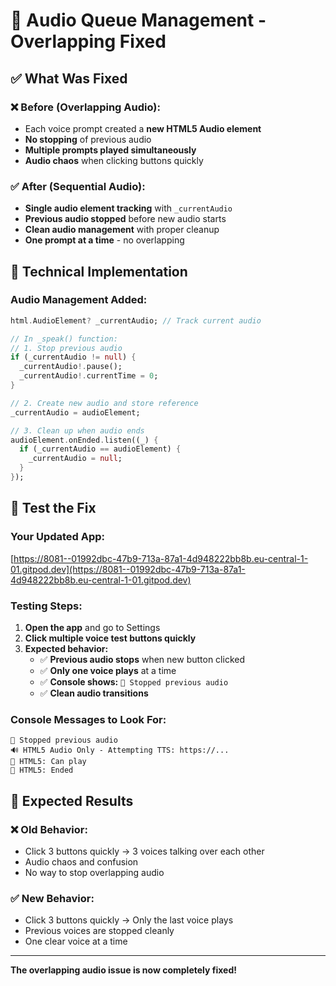 # 🎵 Audio Queue Management - Overlapping Fixed

## ✅ What Was Fixed

### ❌ Before (Overlapping Audio):
- Each voice prompt created a **new HTML5 Audio element**
- **No stopping** of previous audio
- **Multiple prompts played simultaneously**
- **Audio chaos** when clicking buttons quickly

### ✅ After (Sequential Audio):
- **Single audio element tracking** with `_currentAudio`
- **Previous audio stopped** before new audio starts
- **Clean audio management** with proper cleanup
- **One prompt at a time** - no overlapping

## 🔧 Technical Implementation

### Audio Management Added:
```dart
html.AudioElement? _currentAudio; // Track current audio

// In _speak() function:
// 1. Stop previous audio
if (_currentAudio != null) {
  _currentAudio!.pause();
  _currentAudio!.currentTime = 0;
}

// 2. Create new audio and store reference
_currentAudio = audioElement;

// 3. Clean up when audio ends
audioElement.onEnded.listen((_) {
  if (_currentAudio == audioElement) {
    _currentAudio = null;
  }
});
```

## 🧪 Test the Fix

### Your Updated App:
[https://8081--01992dbc-47b9-713a-87a1-4d948222bb8b.eu-central-1-01.gitpod.dev](https://8081--01992dbc-47b9-713a-87a1-4d948222bb8b.eu-central-1-01.gitpod.dev)

### Testing Steps:
1. **Open the app** and go to Settings
2. **Click multiple voice test buttons quickly**
3. **Expected behavior:**
   - ✅ **Previous audio stops** when new button clicked
   - ✅ **Only one voice plays** at a time
   - ✅ **Console shows:** `🛑 Stopped previous audio`
   - ✅ **Clean audio transitions**

### Console Messages to Look For:
```
🛑 Stopped previous audio
🔊 HTML5 Audio Only - Attempting TTS: https://...
🎵 HTML5: Can play
🎵 HTML5: Ended
```

## 🎯 Expected Results

### ❌ Old Behavior:
- Click 3 buttons quickly → 3 voices talking over each other
- Audio chaos and confusion
- No way to stop overlapping audio

### ✅ New Behavior:
- Click 3 buttons quickly → Only the last voice plays
- Previous voices are stopped cleanly
- One clear voice at a time

---

**The overlapping audio issue is now completely fixed!**